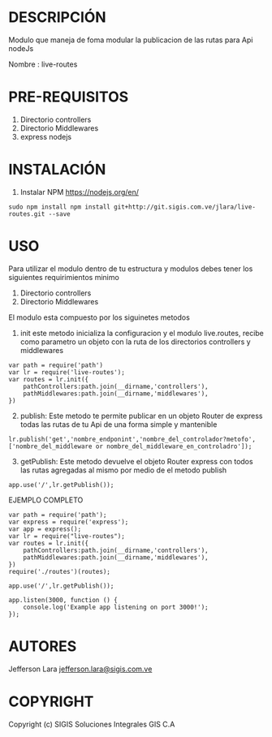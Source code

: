 DESCRIPCIÓN
========
Modulo que maneja de foma modular la publicacion de las rutas para Api nodeJs

Nombre : live-routes

PRE-REQUISITOS
===================
1. Directorio controllers
2. Directorio Middlewares
3. express nodejs

INSTALACIÓN
===================

1. Instalar NPM <https://nodejs.org/en/>
```
sudo npm install npm install git+http://git.sigis.com.ve/jlara/live-routes.git --save 
```
USO
=================================
Para utilizar el modulo dentro de tu estructura y modulos debes tener los siguientes requirimientos minimo

1. Directorio controllers
2. Directorio Middlewares

El modulo esta compuesto por los siguinetes metodos

1. init este metodo inicializa la configuracion y el modulo live.routes, recibe como parametro un objeto con la ruta de los directorios controllers y middlewares
```
var path = require('path')
var lr = require('live-routes');
var routes = lr.init({
    pathControllers:path.join(__dirname,'controllers'),
    pathMiddlewares:path.join(__dirname,'middlewares'),
})
```
2. publish: Este metodo te permite publicar en un objeto Router de express todas las rutas de tu Api de una forma simple y mantenible
```
lr.publish('get','nombre_endponint','nombre_del_controlador?metofo',['nombre_del_middleware or nombre_del_middleware_en_controladro']);
```
3. getPublish: Este metodo devuelve el objeto Router express con todos las rutas agregadas al mismo por medio de el metodo publish
```
app.use('/',lr.getPublish());
```

EJEMPLO COMPLETO
```
var path = require('path');
var express = require('express');
var app = express();
var lr = require("live-routes");
var routes = lr.init({
    pathControllers:path.join(__dirname,'controllers'),
    pathMiddlewares:path.join(__dirname,'middlewares'),
})  
require('./routes')(routes);

app.use('/',lr.getPublish());

app.listen(3000, function () {
    console.log('Example app listening on port 3000!');
});

```

AUTORES
=======

Jefferson Lara <jefferson.lara@sigis.com.ve>


COPYRIGHT
=======
Copyright (c) SIGIS Soluciones Integrales GIS C.A

